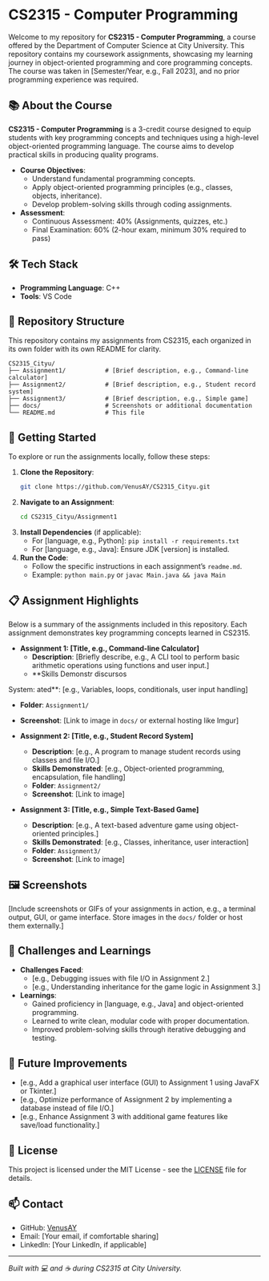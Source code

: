 # CS2315 - Computer Programming

Welcome to my repository for **CS2315 - Computer Programming**, a course offered by the Department of Computer Science at City University. This repository contains my coursework assignments, showcasing my learning journey in object-oriented programming and core programming concepts. The course was taken in [Semester/Year, e.g., Fall 2023], and no prior programming experience was required.

## 📚 About the Course
**CS2315 - Computer Programming** is a 3-credit course designed to equip students with key programming concepts and techniques using a high-level object-oriented programming language. The course aims to develop practical skills in producing quality programs.

- **Course Objectives**:
  - Understand fundamental programming concepts.
  - Apply object-oriented programming principles (e.g., classes, objects, inheritance).
  - Develop problem-solving skills through coding assignments.
- **Assessment**:
  - Continuous Assessment: 40% (Assignments, quizzes, etc.)
  - Final Examination: 60% (2-hour exam, minimum 30% required to pass)

## 🛠️ Tech Stack
- **Programming Language**: C++ 
- **Tools**: VS Code

## 📂 Repository Structure
This repository contains my assignments from CS2315, each organized in its own folder with its own README for clarity.

```
CS2315_Cityu/
├── Assignment1/           # [Brief description, e.g., Command-line calculator]
├── Assignment2/           # [Brief description, e.g., Student record system]
├── Assignment3/           # [Brief description, e.g., Simple game]
├── docs/                  # Screenshots or additional documentation
└── README.md              # This file
```

## 🚀 Getting Started
To explore or run the assignments locally, follow these steps:

1. **Clone the Repository**:
   ```bash
   git clone https://github.com/VenusAY/CS2315_Cityu.git
   ```
2. **Navigate to an Assignment**:
   ```bash
   cd CS2315_Cityu/Assignment1
   ```
3. **Install Dependencies** (if applicable):
   - For [language, e.g., Python]: `pip install -r requirements.txt`
   - For [language, e.g., Java]: Ensure JDK [version] is installed.
4. **Run the Code**:
   - Follow the specific instructions in each assignment’s `readme.md`.
   - Example: `python main.py` or `javac Main.java && java Main`

## 📋 Assignment Highlights
Below is a summary of the assignments included in this repository. Each assignment demonstrates key programming concepts learned in CS2315.

- **Assignment 1: [Title, e.g., Command-line Calculator]**
  - **Description**: [Briefly describe, e.g., A CLI tool to perform basic arithmetic operations using functions and user input.]
  - **Skills Demonstr discursos

System: ated**: [e.g., Variables, loops, conditionals, user input handling]
  - **Folder**: `Assignment1/`
  - **Screenshot**: [Link to image in `docs/` or external hosting like Imgur]

- **Assignment 2: [Title, e.g., Student Record System]**
  - **Description**: [e.g., A program to manage student records using classes and file I/O.]
  - **Skills Demonstrated**: [e.g., Object-oriented programming, encapsulation, file handling]
  - **Folder**: `Assignment2/`
  - **Screenshot**: [Link to image]

- **Assignment 3: [Title, e.g., Simple Text-Based Game]**
  - **Description**: [e.g., A text-based adventure game using object-oriented principles.]
  - **Skills Demonstrated**: [e.g., Classes, inheritance, user interaction]
  - **Folder**: `Assignment3/`
  - **Screenshot**: [Link to image]

## 🖼️ Screenshots
[Include screenshots or GIFs of your assignments in action, e.g., a terminal output, GUI, or game interface. Store images in the `docs/` folder or host them externally.]

## 🔧 Challenges and Learnings
- **Challenges Faced**:
  - [e.g., Debugging issues with file I/O in Assignment 2.]
  - [e.g., Understanding inheritance for the game logic in Assignment 3.]
- **Learnings**:
  - Gained proficiency in [language, e.g., Java] and object-oriented programming.
  - Learned to write clean, modular code with proper documentation.
  - Improved problem-solving skills through iterative debugging and testing.

## 🌟 Future Improvements
- [e.g., Add a graphical user interface (GUI) to Assignment 1 using JavaFX or Tkinter.]
- [e.g., Optimize performance of Assignment 2 by implementing a database instead of file I/O.]
- [e.g., Enhance Assignment 3 with additional game features like save/load functionality.]

## 📜 License
This project is licensed under the MIT License - see the [LICENSE](LICENSE) file for details.

## 📫 Contact
- GitHub: [VenusAY](https://github.com/VenusAY)
- Email: [Your email, if comfortable sharing]
- LinkedIn: [Your LinkedIn, if applicable]

---

*Built with 💻 and ☕ during CS2315 at City University.*
